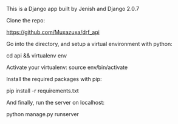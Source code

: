 This is a Django app built by Jenish  and Django 2.0.7 

Clone the repo: 

https://github.com/Muxazuxa/drf_api

Go into the directory, and setup a virtual environment with python:

cd api && virtualenv env

Activate your virtualenv: source env/bin/activate

Install the required packages with pip:

pip install -r requirements.txt

And finally, run the server on localhost:

python manage.py runserver
